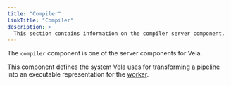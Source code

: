 ```yaml
---
title: "Compiler"
linkTitle: "Compiler"
description: >
  This section contains information on the compiler server component.
---
```


The `compiler` component is one of the server components for Vela.

This component defines the system Vela uses for transforming a [pipeline](/docs/concepts/pipeline/) into an executable representation for the [worker](/docs/concepts/infrastructure/worker).
